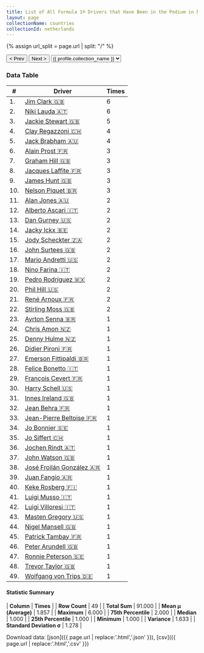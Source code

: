 ```yaml
---
title: List of All Formula 1® Drivers that Have Been in the Podium in Netherlands by Number of Times
layout: page
collectionName: countries
collectionId: netherlands
---
```


{% assign url_split = page.url | split: "/" %}
<div id="collection-navigation">
<button onclick="selector.options[selector.selectedIndex-1].value && (window.location = selector.options[selector.selectedIndex-1].value);">&lt; Prev</button>
<button onclick="selector.options[selector.selectedIndex+1].value && (window.location = selector.options[selector.selectedIndex+1].value);">Next &gt;</button>
<select id="selector" onchange="this.options[this.selectedIndex].value && (window.location = this.options[this.selectedIndex].value);">
  {% for collectionId in site.data[page.collectionName].refs %}
    {% if collectionId == page.collectionId %}
      {% assign selected = "selected" %}
    {% else %}
      {% assign selected = "" %}
    {% endif %}
    {% assign profile = site.data[page.collectionName][collectionId].profile %}
    <option value="/f1/{{ page.collectionName }}/{{ collectionId }}/{{ url_split[4] }}" {{ selected }}>{{ profile.collection_name }}</option>
  {% endfor %}
</select>
</div>

<canvas id="chart" width="400" height="180"></canvas>
<script>
var data = {
  "labels" : [
    "Jim Clark",
    "Niki Lauda",
    "Jackie Stewart",
    "Clay Regazzoni",
    "Jack Brabham",
    "Alain Prost",
    "Graham Hill",
    "Jacques Laffite",
    "James Hunt",
    "Nelson Piquet",
    "Alan Jones",
    "Alberto Ascari",
    "Dan Gurney",
    "Jacky Ickx",
    "Jody Scheckter",
    "John Surtees",
    "Mario Andretti",
    "Nino Farina",
    "Pedro Rodríguez",
    "Phil Hill",
    "René Arnoux",
    "Stirling Moss",
    "Ayrton Senna",
    "Chris Amon",
    "Denny Hulme",
    "Didier Pironi",
    "Emerson Fittipaldi",
    "Felice Bonetto",
    "François Cevert",
    "Harry Schell",
    "Innes Ireland",
    "Jean Behra",
    "Jean-Pierre Beltoise",
    "Jo Bonnier",
    "Jo Siffert",
    "Jochen Rindt",
    "John Watson",
    "José Froilán González",
    "Juan Fangio",
    "Keke Rosberg",
    "Luigi Musso",
    "Luigi Villoresi",
    "Masten Gregory",
    "Nigel Mansell",
    "Patrick Tambay",
    "Peter Arundell",
    "Ronnie Peterson",
    "Trevor Taylor",
    "Wolfgang von Trips"
  ],
  "datasets" : [
    {
      "label" : "Times",
      "data" : [
        6,
        6,
        5,
        4,
        4,
        3,
        3,
        3,
        3,
        3,
        2,
        2,
        2,
        2,
        2,
        2,
        2,
        2,
        2,
        2,
        2,
        2,
        1,
        1,
        1,
        1,
        1,
        1,
        1,
        1,
        1,
        1,
        1,
        1,
        1,
        1,
        1,
        1,
        1,
        1,
        1,
        1,
        1,
        1,
        1,
        1,
        1,
        1,
        1
      ],
      "borderColor" : [
        "#1D181E",
        "#1D181E",
        "#1D181E",
        "#1D181E",
        "#1D181E",
        "#1D181E",
        "#1D181E",
        "#1D181E",
        "#1D181E",
        "#1D181E",
        "#1D181E",
        "#1D181E",
        "#1D181E",
        "#1D181E",
        "#1D181E",
        "#1D181E",
        "#1D181E",
        "#1D181E",
        "#1D181E",
        "#1D181E",
        "#1D181E",
        "#1D181E",
        "#1D181E",
        "#1D181E",
        "#1D181E",
        "#1D181E",
        "#1D181E",
        "#1D181E",
        "#1D181E",
        "#1D181E",
        "#1D181E",
        "#1D181E",
        "#1D181E",
        "#1D181E",
        "#1D181E",
        "#1D181E",
        "#1D181E",
        "#1D181E",
        "#1D181E",
        "#1D181E",
        "#1D181E",
        "#1D181E",
        "#1D181E",
        "#1D181E",
        "#1D181E",
        "#1D181E",
        "#1D181E",
        "#1D181E",
        "#1D181E"
      ],
      "borderWidth" : 1,
      "backgroundColor" : [
        "#9C8E8D",
        "#9C8E8D",
        "#9C8E8D",
        "#9C8E8D",
        "#9C8E8D",
        "#9C8E8D",
        "#9C8E8D",
        "#9C8E8D",
        "#9C8E8D",
        "#9C8E8D",
        "#9C8E8D",
        "#9C8E8D",
        "#9C8E8D",
        "#9C8E8D",
        "#9C8E8D",
        "#9C8E8D",
        "#9C8E8D",
        "#9C8E8D",
        "#9C8E8D",
        "#9C8E8D",
        "#9C8E8D",
        "#9C8E8D",
        "#9C8E8D",
        "#9C8E8D",
        "#9C8E8D",
        "#9C8E8D",
        "#9C8E8D",
        "#9C8E8D",
        "#9C8E8D",
        "#9C8E8D",
        "#9C8E8D",
        "#9C8E8D",
        "#9C8E8D",
        "#9C8E8D",
        "#9C8E8D",
        "#9C8E8D",
        "#9C8E8D",
        "#9C8E8D",
        "#9C8E8D",
        "#9C8E8D",
        "#9C8E8D",
        "#9C8E8D",
        "#9C8E8D",
        "#9C8E8D",
        "#9C8E8D",
        "#9C8E8D",
        "#9C8E8D",
        "#9C8E8D",
        "#9C8E8D"
      ]
    }
  ]
};
var options = {
  legend: {
    display: false
  },
  scales: {
    xAxes: [{
      ticks: {
        beginAtZero: true,
        maxRotation: 180,
        display: window.innerWidth > 800
      }
    }],
    yAxes: [{
      ticks: {
        beginAtZero: true
      }
    }]
  },
  onResize: function(chart, size) {
    chart.options.scales.xAxes[0].ticks.display = size.width > 800;
  }
};
var chart = new Chart("chart", {
    data: data,
    type: 'bar',
    options: options
});
</script>



### Data Table

| # | Driver | Times |
|--|--|--|
| 1. | [Jim Clark 🇬🇧](/f1/drivers/clark) | 6 |
| 2. | [Niki Lauda 🇦🇹](/f1/drivers/lauda) | 6 |
| 3. | [Jackie Stewart 🇬🇧](/f1/drivers/stewart) | 5 |
| 4. | [Clay Regazzoni 🇨🇭](/f1/drivers/regazzoni) | 4 |
| 5. | [Jack Brabham 🇦🇺](/f1/drivers/jack_brabham) | 4 |
| 6. | [Alain Prost 🇫🇷](/f1/drivers/prost) | 3 |
| 7. | [Graham Hill 🇬🇧](/f1/drivers/hill) | 3 |
| 8. | [Jacques Laffite 🇫🇷](/f1/drivers/laffite) | 3 |
| 9. | [James Hunt 🇬🇧](/f1/drivers/hunt) | 3 |
| 10. | [Nelson Piquet 🇧🇷](/f1/drivers/piquet) | 3 |
| 11. | [Alan Jones 🇦🇺](/f1/drivers/jones) | 2 |
| 12. | [Alberto Ascari 🇮🇹](/f1/drivers/ascari) | 2 |
| 13. | [Dan Gurney 🇺🇸](/f1/drivers/gurney) | 2 |
| 14. | [Jacky Ickx 🇧🇪](/f1/drivers/ickx) | 2 |
| 15. | [Jody Scheckter 🇿🇦](/f1/drivers/scheckter) | 2 |
| 16. | [John Surtees 🇬🇧](/f1/drivers/surtees) | 2 |
| 17. | [Mario Andretti 🇺🇸](/f1/drivers/mario_andretti) | 2 |
| 18. | [Nino Farina 🇮🇹](/f1/drivers/farina) | 2 |
| 19. | [Pedro Rodríguez 🇲🇽](/f1/drivers/rodriguez) | 2 |
| 20. | [Phil Hill 🇺🇸](/f1/drivers/phil_hill) | 2 |
| 21. | [René Arnoux 🇫🇷](/f1/drivers/arnoux) | 2 |
| 22. | [Stirling Moss 🇬🇧](/f1/drivers/moss) | 2 |
| 23. | [Ayrton Senna 🇧🇷](/f1/drivers/senna) | 1 |
| 24. | [Chris Amon 🇳🇿](/f1/drivers/amon) | 1 |
| 25. | [Denny Hulme 🇳🇿](/f1/drivers/hulme) | 1 |
| 26. | [Didier Pironi 🇫🇷](/f1/drivers/pironi) | 1 |
| 27. | [Emerson Fittipaldi 🇧🇷](/f1/drivers/emerson_fittipaldi) | 1 |
| 28. | [Felice Bonetto 🇮🇹](/f1/drivers/bonetto) | 1 |
| 29. | [François Cevert 🇫🇷](/f1/drivers/cevert) | 1 |
| 30. | [Harry Schell 🇺🇸](/f1/drivers/schell) | 1 |
| 31. | [Innes Ireland 🇬🇧](/f1/drivers/ireland) | 1 |
| 32. | [Jean Behra 🇫🇷](/f1/drivers/behra) | 1 |
| 33. | [Jean-Pierre Beltoise 🇫🇷](/f1/drivers/beltoise) | 1 |
| 34. | [Jo Bonnier 🇸🇪](/f1/drivers/bonnier) | 1 |
| 35. | [Jo Siffert 🇨🇭](/f1/drivers/siffert) | 1 |
| 36. | [Jochen Rindt 🇦🇹](/f1/drivers/rindt) | 1 |
| 37. | [John Watson 🇬🇧](/f1/drivers/watson) | 1 |
| 38. | [José Froilán González 🇦🇷](/f1/drivers/gonzalez) | 1 |
| 39. | [Juan Fangio 🇦🇷](/f1/drivers/fangio) | 1 |
| 40. | [Keke Rosberg 🇫🇮](/f1/drivers/keke_rosberg) | 1 |
| 41. | [Luigi Musso 🇮🇹](/f1/drivers/musso) | 1 |
| 42. | [Luigi Villoresi 🇮🇹](/f1/drivers/villoresi) | 1 |
| 43. | [Masten Gregory 🇺🇸](/f1/drivers/gregory) | 1 |
| 44. | [Nigel Mansell 🇬🇧](/f1/drivers/mansell) | 1 |
| 45. | [Patrick Tambay 🇫🇷](/f1/drivers/tambay) | 1 |
| 46. | [Peter Arundell 🇬🇧](/f1/drivers/arundell) | 1 |
| 47. | [Ronnie Peterson 🇸🇪](/f1/drivers/peterson) | 1 |
| 48. | [Trevor Taylor 🇬🇧](/f1/drivers/trevor_taylor) | 1 |
| 49. | [Wolfgang von Trips 🇩🇪](/f1/drivers/trips) | 1 |

#### Statistic Summary

| **Column** | **Times** |
| **Row Count** | 49 |
| **Total Sum** | 91.000 |
| **Mean μ (Average)** | 1.857 |
| **Maximum** | 6.000 |
| **75th Percentile** | 2.000 |
| **Median** | 1.000 |
| **25th Percentile** | 1.000 |
| **Minimum** | 1.000 |
| **Variance** | 1.633 |
| **Standard Deviation σ** | 1.278 |

Download data: [json]({{ page.url | replace:'.html','.json' }}), [csv]({{ page.url | replace:'.html','.csv' }})
